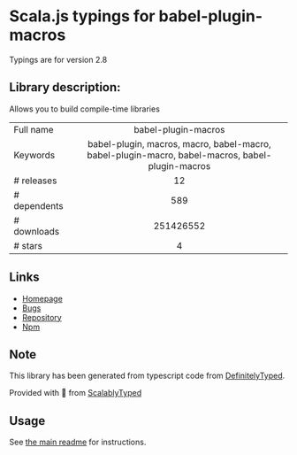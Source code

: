 
# Scala.js typings for babel-plugin-macros

Typings are for version 2.8

## Library description:
Allows you to build compile-time libraries

|                    |                 |
| ------------------ | :-------------: |
| Full name          | babel-plugin-macros |
| Keywords           | babel-plugin, macros, macro, babel-macro, babel-plugin-macro, babel-macros, babel-plugin-macros |
| # releases         | 12 |
| # dependents       | 589 |
| # downloads        | 251426552 |
| # stars            | 4 |

## Links
- [Homepage](https://github.com/kentcdodds/babel-plugin-macros#readme)
- [Bugs](https://github.com/kentcdodds/babel-plugin-macros/issues)
- [Repository](https://github.com/kentcdodds/babel-plugin-macros)
- [Npm](https://www.npmjs.com/package/babel-plugin-macros)
    


## Note
This library has been generated from typescript code from [DefinitelyTyped](https://definitelytyped.org).

Provided with :purple_heart: from [ScalablyTyped](https://github.com/oyvindberg/ScalablyTyped)

## Usage
See [the main readme](../../readme.md) for instructions.


